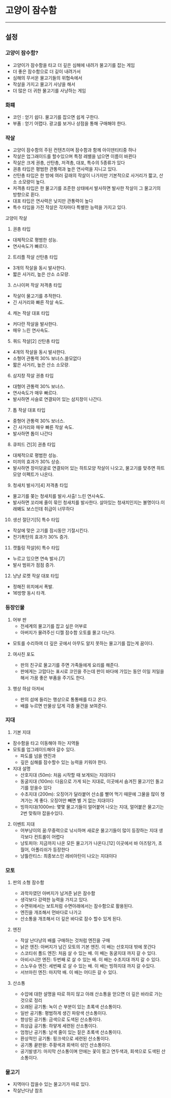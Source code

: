 # 고양이 잠수함
---
## 설정
### 고양이 잠수함?
- 고양이가 잠수함을 타고 더 깊은 심해에 내려가 물고기를 잡는 게임
- 더 좋은 잠수함으로 더 깉이 내려가서
- 심해의 무서운 물고기들의 위협속에서 
- 작살을 가지고 물고기 사냥을 해서
- 더 많은 더 귀한 물고기를 사냥하는 게임

### 화퍠
- 코인 : 얻기 쉽다. 물고기를 잡으면 쉽게 구한다.
- 부품 : 얻기 어렵다. 광고를 보거나 상점을 통해 구매해야 한다.

### 작살 
- 고양이 잠수함의 주된 컨텐츠이며 잠수함과 함께 아이덴티티중 하나 
- 작살은 업그래이드를 할수있으며 특정 레밸을 넘으면 이름이 바뀐다
- 작살은 크게 권총, 산탄총, 저격총, 대포, 특수의 5종류가 있다
- 권총 타입은 평범한 관통력과 높은 연사력을 지니고 있다.
- 산탄총 타입은 한 방에 여러 갈래의 작살이 나가지만 기본적으로 사거리가 짧고, 산소 소모량이 높다.
- 저격총 타입은 한 물고기를 조준한 상태에서 발사하면 발사한 작살이 그 물고기의 방향으로 휜다.
- 대포 타입은 연사력은 낮지만 관통력이 높다
- 특수 타입을 가진 작살은 각자마다 특별한 능력을 가지고 있다.

고양이 작살
1) 권총 타입
- 대체적으로 평범한 성능.
- 연사속도가 빠르다.

2) 트리플 작살
산탄총 타입
- 3개의 작살을 동시 발사한다.
- 짧은 사거리, 높은 산소 소모량.

3) 스나이퍼 작살
저격총 타입
- 작살이 물고기를 추적한다.
- 긴 사거리와 빠른 작살 속도.

4) 캐논 작살
대포 타입
- 커다란 작살을 발사한다.
- 매우 느린 연사속도.

5) 쿼드 작살[2]
산탄총 타입
- 4개의 작살을 동시 발사한다.
- 소형어 관통력 30% 보너스.쓸모없다
- 짧은 사거리, 높은 산소 소모량.

6) 삼지창 작살
권총 타입
- 대형어 관통력 30% 보너스.
- 연사속도가 매우 빠르다.
- 발사하면 사슬로 연결되어 있는 삼지창이 나간다.

7) 톱 작살
대포 타입
- 중형어 관통력 30% 보너스.
- 긴 사거리와 매우 빠른 작살 속도.
- 발사하면 톱이 나간다

8) 큐피드 건[3]
권총 타입
- 대체적으로 평범한 성능.
- 미끼의 효과가 30% 상승.
- 발사하면 장미덩굴로 연결되어 있는 하트모양 작살이 나오고, 물고기를 맞추면 하트 모양 이펙트가 나온다.

9) 청새치 발사기[4]
저격총 타입
- 물고기를 쫒는 청새치를 발사.사출!
느린 연사속도.
- 발사하면 꼬리에 줄이 묶인 청새치를 발사한다. 살아있는 청새치인지는 불명이다.이래봬도 보스인데 취급이 너무하다

10) 생선 절단기[5]
특수 타입
- 작살에 맞은 고기를 잠시동안 기절시킨다.
- 전기폭탄의 효과가 30% 증가.

11) 캣틀링 작살[6]
특수 타입
- 누르고 있으면 연속 발사.[7]
- 발사 범위가 점점 증가.

12) 냥냥 로켓 작살
대포 타입
- 정해진 위치에서 폭발.
- 16방향 동시 타격.

###  등장인물
1) 어부 판
    - 전세계의 물고기를 잡고 싶은 어부로
    - 아버지가 물려주신 디젤 잠수함 오토를 몰고 다닌다.
  - 모토를 수리하여 더 깊은 곳에서 아무도 알지 못하는 물고기를 잡는게 꿈이다.

2) 여사친 포도
    - 판의 친구로 물고기를 주면 가족들에게 요리를 해준다.
    - 판에게는 고맙다는 표시로 코인을 주는데 판이 바다에 가있는 동안 이일 저일을 해서 가꿈 좋은 부품을 주기도 한다. 
 
3) 행상 하삼 아저씨
    - 판의 섬에 들리는 행상으로 통통배를 타고 온다.
    - 배를 누르면 만물상 답게 각종 물건을 보여준다.

### 지대
1) 기본 지대
  - 잠수함을 타고 이동해야 하는 지역들
  - 모토를 업그레이드해야 갈수 있다.
    - 파도를 넘을 엔진과
    - 깊은 심해를 잠수할수 있는 능력을 키워야 한다. 
  - 지대 설명
    - 산호지대 (50m): 처음 시작할 때 보게되는 지대이다
    - 동굴지대 (100m): 다음으로 가게 되는 지대로, 이곳에서 숨겨진 물고기인 돌고기를 얻을수 있다
    - 수초지대 (200m): 오징어가 달라붙어 산소를 빨어 먹기 때문에 그물을 많이 챙겨가는 게 좋다. 오징어만 빼면 별 거 없는 지대이다
    - 빙하지대(1000m): 몇몇 물고기들이 얼어붙어 나오는 지대, 얼어붙은 물고기는 2번 맞춰야 잡을수있다.

2) 이벤트 지대 
    - 어부냥이의 꿈:무중력으로 낚시하며 새로운 물고기들이 많이 등장하는 지대 생각보다 컨트롤이 어렵다
    - 냥토피아: 지금까지 나온 모든 물고기가 나온다.[12] 이곳에서 바 아즈탕가, 초월어, 아폴리쉬가 등장한다
    - 냥틀란티스: 최종보스인 레비아탄이 나오는 지대이다

### 모토
1) 판의 소형 잠수함
    - 과학자였던 아버지가 남겨준 낡은 잠수함
    - 생각보다 강력한 능력을 가지고 있다.
    - 수면위에서는 보트처럼 수면아래에서는 잠수함으로 활용된다.
    - 엔진을 개조해서 먼바다로 나가고
    - 산소통을 개조해서 더 깊은 바다로 잠수 할수 있게 된다.

2) 엔진
    - 작살 난다냥의 배를 구매하는 것처럼 엔진을 구매
    - 낡은 엔진: 아버지가 남긴 모토의 기본 엔진. 이 배는 산호지대 밖에 못간다
    - 스코티쉬 폴드 엔진: 처음 살 수 있는 배. 이 배는 동굴지대 까지 갈 수 있다.
    - 아비시니안 엔진: 두번째 로 살 수 있는 배. 이 배는 수초지대 까지 갈 수 있다.
    - 스노우슈 엔진: 세번째 로 살 수 있는 배. 이 배는 빙하지대 까지 갈 수있다.
    - 서브마린 엔진: 마지막 배. 이 배는 어디든 갈 수 있다.  

3) 산소통
    - 수압에 대한 설명을 따로 하지 않고 아래 산소통을 얻으면 더 깊은 바라로 가는 것으로 정리
    - 오래된 공기통: 녹이 슨 부분이 있는 초록색 산소통이다.
    - 일반 공기통: 평범하게 생긴 파랑색 산소통이다.
    - 향상된 공기통: 금색으로 도색된 산소통이다.
    - 최상급 공기통: 하얗게 세련된 산소통이다.
    - 엄청난 공기통: 남색 줄이 있는 짙은 초록색 산소통이다.
    - 환상적인 공기통: 핑크색으로 세련된 산소통이다.
    - 공기통 끝판왕: 주황색과 회색이 섞인 산소통이다.
    - 공기발생기: 마지막 산소통이며 안에는 꽃이 폈고 연두색과, 회색으로 도색된 산소통이다.

### 물고기 
- 지역마다 잡을수 있는 물고기가 따로 있다.
- 작살난다냥 참조

